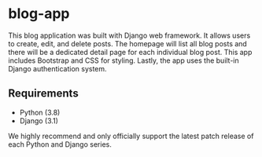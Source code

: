 # blog-app
This blog application was built with Django web framework. It allows users to create, edit, and delete posts. The homepage will list all blog posts and there will be a dedicated detail page for each individual blog post. This app includes Bootstrap and CSS for styling. Lastly, the app uses the built-in Django authentication system.


## Requirements
* Python (3.8)
* Django (3.1)

We highly recommend and only officially support the latest patch release of each Python and Django series.
